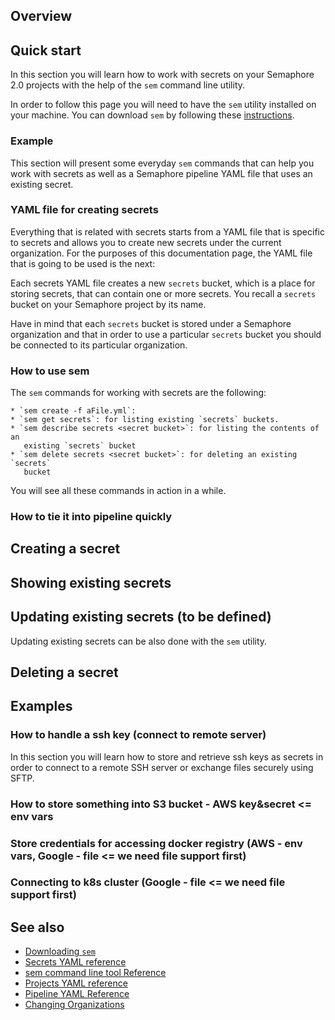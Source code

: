 


## Overview


## Quick start

In this section you will learn how to work with secrets on your Semaphore 2.0
projects with the help of the `sem` command line utility.

In order to follow this page you will need to have the `sem`
utility installed on your machine. You can download `sem` by following
these [instructions]().

### Example

This section will present some everyday `sem` commands that can help you work
with secrets as well as a Semaphore pipeline YAML file that uses an existing
secret.


### YAML file for creating secrets

Everything that is related with secrets starts from a YAML file that is
specific to secrets and allows you to create new secrets under the current
organization. For the purposes of this documentation page, the YAML file that
is going to be used is the next:



Each secrets YAML file creates a new `secrets` bucket, which is a place for
storing secrets, that can contain one or more secrets. You recall a `secrets`
bucket on your Semaphore project by its name.

Have in mind that each `secrets` bucket is stored under a Semaphore
organization and that in order to use a particular `secrets` bucket you should
be connected to its particular organization.

### How to use sem

The `sem` commands for working with secrets are the following:

    * `sem create -f aFile.yml`:
	* `sem get secrets`: for listing existing `secrets` buckets.
	* `sem describe secrets <secret bucket>`: for listing the contents of an
	   existing `secrets` bucket
	* `sem delete secrets <secret bucket>`: for deleting an existing `secrets`
	   bucket

You will see all these commands in action in a while.

### How to tie it into pipeline quickly


## Creating a secret


## Showing existing secrets


## Updating existing secrets (to be defined)

Updating existing secrets can be also done with the `sem` utility.


## Deleting a secret


## Examples


### How to handle a ssh key (connect to remote server)

In this section you will learn how to store and retrieve ssh keys as secrets
in order to connect to a remote SSH server or exchange files securely using
SFTP.



### How to store something into S3 bucket -  AWS key&secret  <= env vars


### Store credentials for accessing docker registry (AWS - env vars, Google - file <= we need file support first)


### Connecting to k8s cluster (Google - file <= we need file support first)


## See also

* [Downloading `sem`]()
* [Secrets YAML reference](https://docs.semaphoreci.com/article/51-secrets-yaml-reference)
* [sem command line tool Reference](https://docs.semaphoreci.com/article/53-sem-reference)
* [Projects YAML reference](https://docs.semaphoreci.com/article/52-projects-yaml-reference)
* [Pipeline YAML Reference](https://docs.semaphoreci.com/article/50-pipeline-yaml)
* [Changing Organizations](https://docs.semaphoreci.com/article/29-changing-organizations)
